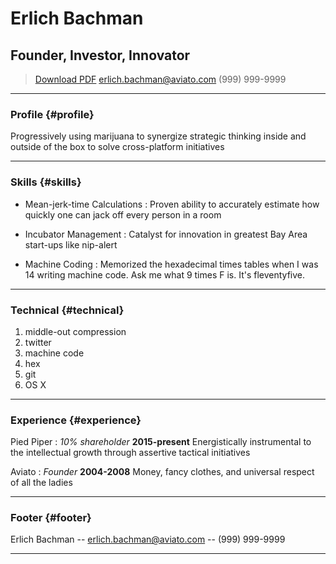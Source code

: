 # Erlich Bachman
## Founder, Investor, Innovator

> [Download PDF](resume.pdf)
> [erlich.bachman@aviato.com](erlich.bachman@aviato.com)
> (999) 999-9999

------

### Profile {#profile}

Progressively using marijuana to synergize strategic thinking inside and outside of the box to solve cross-platform initiatives

------

### Skills {#skills}

* Mean-jerk-time Calculations
  : Proven ability to accurately estimate how quickly one can jack off every person in a room

* Incubator Management
  : Catalyst for innovation in greatest Bay Area start-ups like nip-alert

* Machine Coding
  : Memorized the hexadecimal times tables when I was 14 writing machine code. Ask me what 9 times F is. It's fleventyfive.

-------

### Technical {#technical}

1. middle-out compression
1. twitter
1. machine code
1. hex
1. git
1. OS X

------

### Experience {#experience}

Pied Piper
: *10% shareholder*
  __2015-present__
  Energistically instrumental to the intellectual growth through assertive tactical initiatives

Aviato
: *Founder*
  __2004-2008__
  Money, fancy clothes, and universal respect of all the ladies

------

### Footer {#footer}

Erlich Bachman -- [erlich.bachman@aviato.com](erlich.bachman@aviato.com) -- (999) 999-9999

------
